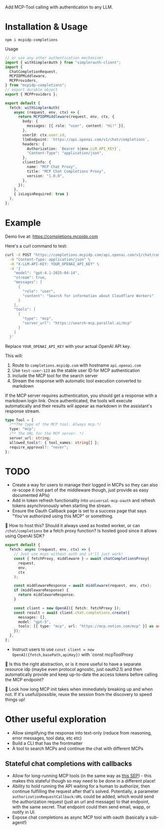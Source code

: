 Add MCP-Tool calling with authentication to any LLM.

# Installation & Usage

```
npm i mcpidp-completions
```

Usage

```ts
// or use any other authentication mechanism!
import { withSimplerAuth } from "simplerauth-client";
import {
  ChatCompletionRequest,
  MCPIDPMiddleware,
  MCPProviders,
} from "mcpidp-completions";
// export durable object
export { MCPProviders };

export default {
  fetch: withSimplerAuth(
    async (request, env, ctx) => {
      return MCPIDPMiddleware(request, env, ctx, {
        body: {
          messages: [{ role: "user", content: "Hi!" }],
        },
        userId: ctx.user.id,
        llmEndpoint: `https://api.openai.com/v1/chat/completions`,
        headers: {
          Authorization: `Bearer ${env.LLM_API_KEY}`,
          "Content-Type": "application/json",
        },
        clientInfo: {
          name: "MCP Chat Proxy",
          title: "MCP Chat Completions Proxy",
          version: "1.0.0",
        },
      });
    },
    { isLoginRequired: true }
  ),
};
```

# Example

Demo live at: https://completions.mcpidp.com

Here's a curl command to test:

```bash
curl -X POST "https://completions.mcpidp.com/api.openai.com/v1/chat/completions" \
  -H "Content-Type: application/json" \
  -H "X-LLM-API-KEY: YOUR_OPENAI_API_KEY" \
  -d '{
    "model": "gpt-4.1-2025-04-14",
    "stream": true,
    "messages": [
      {
        "role": "user",
        "content": "Search for information about Cloudflare Workers"
      }
    ],
    "tools": [
      {
        "type": "mcp",
        "server_url": "https://search-mcp.parallel.ai/mcp"
      }
    ]
  }'
```

Replace `YOUR_OPENAI_API_KEY` with your actual OpenAI API key.

This will:

1. Route to `completions.mcpidp.com` with hostname `api.openai.com`
2. Use `test-user-123` as the stable user ID for MCP authentication
3. Include the MCP tool for the search server
4. Stream the response with automatic tool execution converted to markdown

If the MCP server requires authentication, you should get a response with a markdown login link. Once authenticated, the tools will execute automatically and their results will appear as markdown in the assistant's response stream.

```ts
type Tool = {
  /**The type of the MCP tool. Always mcp.*/
  type: "mcp";
  /** The URL for the MCP server. */
  server_url: string;
  allowed_tools?: { tool_names: string[] };
  require_approval?: "never";
};
```

# TODO

- Create a way for users to manage their logged in MCPs so they can also re-scope it (not part of the middleware though, just provide as easy documented APIs)
- Add in token refresh functionality into `universal-mcp-oauth` and refresh tokens asynchronously when starting the stream.
- Ensure the Oauth Callback page is set to a success page that says "You've authorized using this MCP" or something.

🤔 How to host this? Should it always used as hosted worker, or can `/chat/completions` be a fetch proxy function? Is hosted good since it allows using OpenAI SDK?

```ts
export default {
  fetch: async (request, env, ctx) => {
    // Just use mcps without auth and it'll just work!
    const { fetchProxy, middleware } = await chatCompletionsProxy(
      request,
      env,
      ctx
    );

    const middlewareResponse = await middleware(request, env, ctx);
    if (middlewareResponse) {
      return middlewareResponse;
    }

    const client = new OpenAI({ fetch: fetchProxy });
    const result = await client.chat.completions.create({
      messages: [],
      model: "gpt-5",
      tools: [{ type: "mcp", url: "https://mcp.notion.com/mcp" }] as any,
    });
  },
};
```

- Instruct users to use `const client = new OpenAI({fetch,basePath,apiKey})` with `const mcpToolProxy

🤔 Is this the right abstraction, or is it more useful to have a separate resource idp (maybe even protocol agnostic, just oauth2.1) and then automatically provide and keep up-to-date the access tokens before calling the MCP endpoint?

🤔 Look how long MCP init takes when immediately breaking up and when not. If it's useful/possible, reuse the session from the discovery to speed things up!

# Other useful exploration

- Allow simplifying the response into text-only (reduce from reasoning, error messages, tool data, etc etc)
- Build a CLI that has the frontmatter
- A tool to search MCPs and continue the chat with different MCPs

## Stateful chat completions with callbacks

- Allow for long-running MCP tools (in the same way as [this SEP](https://github.com/modelcontextprotocol/modelcontextprotocol/issues/1391)) - this makes this stateful though so may need to be done in a different place!
- Ability to hold running the API waiting for a human to authorize, then continue fulfilling the request after that's solved. Potentially, a parameter `authorizationRequestCallback:URL` could be added, which would send the authorization request (just an url and message) to that endpoint, with the same secret. That endpoint could then send email, wapp, or notify in UI.
- Expose chat completions as async MCP tool with oauth (basically a sub-agent!)
